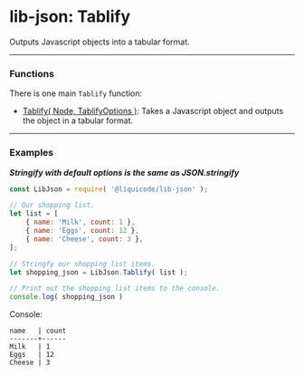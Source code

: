 <!-- guides/json-tablify.md -->

# lib-json: Tablify


Outputs Javascript objects into a tabular format.


---------------------------------------------------------------------


### Functions


There is one main `Tablify` function:

- [Tablify( Node, TablifyOptions )](api/Tablify.md): Takes a Javascript object and outputs the object in a tabular format.


---------------------------------------------------------------------


### Examples


***Stringify with default options is the same as JSON.stringify***

```js
const LibJson = require( '@liquicode/lib-json' );

// Our shopping list.
let list = [
	{ name: 'Milk', count: 1 },
	{ name: 'Eggs', count: 12 },
	{ name: 'Cheese', count: 3 },
];

// Stringfy our shopping list items.
let shopping_json = LibJson.Tablify( list );

// Print out the shopping list items to the console.
console.log( shopping_json )
```
Console:
```
name   | count
-------+------
Milk   | 1    
Eggs   | 12   
Cheese | 3    
```

